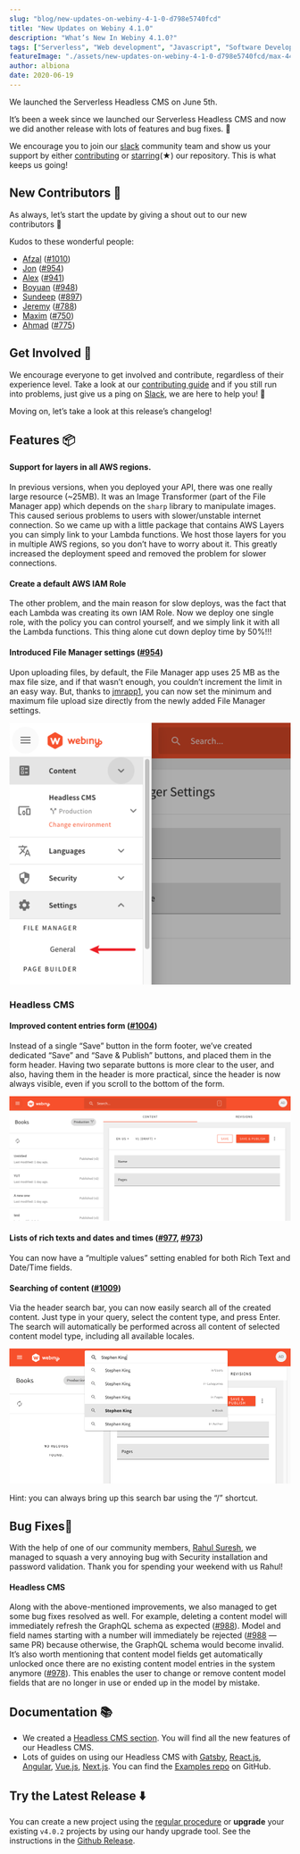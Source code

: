 ```yaml
---
slug: "blog/new-updates-on-webiny-4-1-0-d798e5740fcd"
title: "New Updates on Webiny 4.1.0"
description: "What’s New In Webiny 4.1.0?"
tags: ["Serverless", "Web development", "Javascript", "Software Development", "GraphQL"]
featureImage: "./assets/new-updates-on-webiny-4-1-0-d798e5740fcd/max-4480-1n_096it1ZRK4TQAhHxeqRw.png"
author: albiona
date: 2020-06-19
---
```



We launched the Serverless Headless CMS on June 5th.

It’s been a week since we launched our Serverless Headless CMS and now we did another release with lots of features and bug fixes. 🚀

We encourage you to join our [slack](https://webiny.com/slack) community team and show us your support by either [contributing](https://github.com/webiny/webiny-js/blob/master/docs/CONTRIBUTING.md) or [starring](https://github.com/webiny/webiny-js/stargazers)(★) our repository. This is what keeps us going!

## **New Contributors 👥**

As always, let’s start the update by giving a shout out to our new contributors 👏

Kudos to these wonderful people:

* [Afzal](https://github.com/afzalsayed96) ([#1010](https://github.com/webiny/webiny-js/pull/1010))
* [Jon](https://github.com/jmrapp1) ([#954](https://github.com/webiny/webiny-js/pull/954))
* [Alex](https://github.com/asashay) ([#941](https://github.com/webiny/webiny-js/pull/941))
* [Boyuan](https://github.com/boyuan459) ([#948](https://github.com/webiny/webiny-js/pull/948))
* [Sundeep](https://github.com/sunguru98?tab=overview&amp;from=2020-03-01&amp;to=2020-03-31) ([#897](https://github.com/webiny/webiny-js/pull/897))
* [Jeremy](https://github.com/Jeremytijal) ([#788](https://github.com/webiny/webiny-js/pull/788))
* [Maxim](https://github.com/Arvisix) ([#750](https://github.com/webiny/webiny-js/pull/750))
* [Ahmad](https://github.com/ahmad-reza619) ([#775](https://github.com/webiny/webiny-js/pull/775))

## **Get Involved 🤝**

We encourage everyone to get involved and contribute, regardless of their experience level. Take a look at our [contributing guide](https://github.com/webiny/webiny-js/blob/master/docs/CONTRIBUTING.md) and if you still run into problems, just give us a ping on [Slack](https://www.webiny.com/slack), we are here to help you! 🚀

Moving on, let’s take a look at this release’s changelog!

## **Features 📦**

#### Support for layers in all AWS regions.

In previous versions, when you deployed your API, there was one really large resource (~25MB). It was an Image Transformer (part of the File Manager app) which depends on the `sharp` library to manipulate images. This caused serious problems to users with slower/unstable internet connection. So we came up with a little package that contains AWS Layers you can simply link to your Lambda functions. We host those layers for you in multiple AWS regions, so you don’t have to worry about it. This greatly increased the deployment speed and removed the problem for slower connections.

#### Create a default AWS IAM Role

The other problem, and the main reason for slow deploys, was the fact that each Lambda was creating its own IAM Role. Now we deploy one single role, with the policy you can control yourself, and we simply link it with all the Lambda functions. This thing alone cut down deploy time by 50%!!!

#### Introduced File Manager settings (**[#954](https://github.com/webiny/webiny-js/pull/954)**)

Upon uploading files, by default, the File Manager app uses 25 MB as the max file size, and if that wasn’t enough, you couldn’t increment the limit in an easy way. But, thanks to [jmrapp1](https://github.com/jmrapp1), you can now set the minimum and maximum file upload size directly from the newly added File Manager settings.

![](./assets/new-updates-on-webiny-4-1-0-d798e5740fcd/max-1012-08pENajsr8PoDwVWT.png)

### **Headless CMS**

#### Improved content entries form (**[#1004](https://github.com/webiny/webiny-js/issues/966)**)

Instead of a single “Save” button in the form footer, we’ve created dedicated “Save” and “Save & Publish” buttons, and placed them in the form header. Having two separate buttons is more clear to the user, and also, having them in the header is more practical, since the header is now always visible, even if you scroll to the bottom of the form.

![](./assets/new-updates-on-webiny-4-1-0-d798e5740fcd/max-2480-0BLwPrahF9NxJ5AYD.png)

#### Lists of rich texts and dates and times (**[#977](https://github.com/webiny/webiny-js/pull/977), [#973](https://github.com/webiny/webiny-js/pull/973)**)

You can now have a “multiple values” setting enabled for both Rich Text and Date/Time fields.

#### Searching of content (**[#1009](https://github.com/webiny/webiny-js/pull/1009)**)

Via the header search bar, you can now easily search all of the created content. Just type in your query, select the content type, and press Enter. The search will automatically be performed across all content of selected content model type, including all available locales.

![](./assets/new-updates-on-webiny-4-1-0-d798e5740fcd/max-2006-0r9_nv_ub66cBCPZB.png)

Hint: you can always bring up this search bar using the “/” shortcut.

## Bug Fixes🐞

With the help of one of our community members, [Rahul Suresh](https://www.linkedin.com/in/rahulsuresh98/), we managed to squash a very annoying bug with Security installation and password validation. Thank you for spending your weekend with us Rahul!

#### Headless CMS

Along with the above-mentioned improvements, we also managed to get some bug fixes resolved as well. For example, deleting a content model will immediately refresh the GraphQL schema as expected ([#988](https://github.com/webiny/webiny-js/pull/988)). Model and field names starting with a number will immediately be rejected ([#988](https://github.com/webiny/webiny-js/pull/988) — same PR) because otherwise, the GraphQL schema would become invalid. It’s also worth mentioning that content model fields get automatically unlocked once there are no existing content model entries in the system anymore ([#978](https://github.com/webiny/webiny-js/pull/978)). This enables the user to change or remove content model fields that are no longer in use or ended up in the model by mistake.

## Documentation 📚

* We created a [Headless CMS section](https://docs.webiny.com/docs/webiny-apps/headless-cms/features/content-modeling). You will find all the new features of our Headless CMS.
* Lots of guides on using our Headless CMS with [Gatsby](https://docs.webiny.com/docs/guides/headless-gatsby-tutorial), [React.js](https://docs.webiny.com/docs/guides/headless-react-tutorial), [Angular](https://docs.webiny.com/docs/guides/headless-angular-tutorial), [Vue.js](https://docs.webiny.com/docs/guides/headless-vuejs-tutorial), [Next.js](https://docs.webiny.com/docs/guides/headless-nextjs-tutorial). You can find the [Examples repo](https://github.com/webiny/webiny-examples) on GitHub.

## Try the Latest Release ⬇️

You can create a new project using the [regular procedure](https://docs.webiny.com/docs/get-started/quick-start) or **upgrade** your existing `v4.0.2` projects by using our handy upgrade tool. See the instructions in the [Github Release](https://github.com/webiny/webiny-js/releases/tag/v4.1.0).